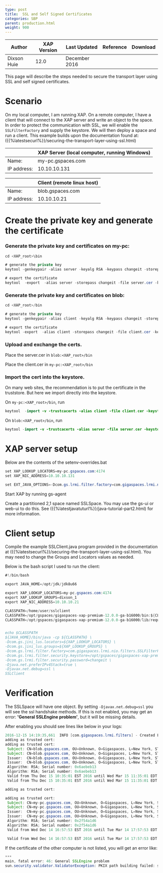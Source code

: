 ```yaml
---
type: post
title:  SSL and Self Signed Certificates
categories: SBP
parent: production.html
weight: 900
---
```




|Author|XAP Version|Last Updated | Reference | Download |
|------|-----------|-------------|-----------|----------|
| Dixson Huie| 12.0| December 2016|    |    |



This page will describe the steps needed to secure the transport layer using SSL and self signed certificates.


# Scenario

On my local computer, I am running XAP. On a remote computer, I have a client that will connect to the XAP server and write an object to the space. In order to protect the communication with SSL, we will enable the ```SSLFilterFactory``` and supply the keystore. We will then deploy a space and run a client. This example builds upon the documentation found at: ({{%latestsecurl%}}/securing-the-transport-layer-using-ssl.html)
 
|| XAP Server (local computer, running Windows)|
|---|---|
|Name: |my-pc.gspaces.com|
|IP address: |10.10.10.131|

|| Client (remote linux host)|
|---|---|
|Name: |blob.gspaces.com|
|IP address: |10.10.10.21|

# Create the private key and generate the certificate

### Generate the private key and certificates on my-pc:

```java
cd <XAP_root>\bin

# generate the private key
keytool -genkeypair -alias server -keyalg RSA -keypass changeit -storepass changeit -keystore keystore.jks -ext SAN=dns:my-pc.gspaces.com,ip:10.10.10.131

# export the certificate
keytool  -export  -alias server -storepass changeit -file server.cer -keystore keystore.jks  -ext SAN=dns:my-pc.gspaces.com,ip:10.10.10.131
```

### Generate the private key and certificates on blob:

```java
cd <XAP_root>/bin

# generate the private key
keytool -genkeypair -alias client -keyalg RSA -keypass changeit -storepass changeit -keystore client_keystore.jks -ext SAN=dns:blob.gspaces.com,ip:10.10.10.21

# export the certificate
keytool -export  -alias client -storepass changeit -file client.cer -keystore client_keystore.jks -ext SAN=dns:blob.gspaces.com,ip:10.10.10.21
```

### Upload and exchange the certs.
Place the server.cer in ```blob:<XAP_root>/bin```


Place the client.cer in ```my-pc:<XAP_root>/bin```


### Import the cert into the keystore.
On many web sites, the recommendation is to put the certificate in the truststore. But here we import directly into the keystore.


On ```my-pc:<XAP_root>/bin```, run 
```java
keytool  -import -v -trustcacerts -alias client -file client.cer -keystore keystore.jks -keypass changeit -storepass changeit -ext SAN=dns:blob.gspaces.com,ip:10.10.10.21
```

On ```blob:<XAP_root>/bin```, run
```java
keytool -import -v -trustcacerts -alias server -file server.cer -keystore client_keystore.jks -keypass changeit -storepass changeit -ext SAN=dns:my-pc.gspaces.com,ip:10.10.10.131
```

# XAP server setup
Below are the contents of the setenv-overrides.bat

```java
set XAP_LOOKUP_LOCATORS=my-pc.gspaces.com:4174
set XAP_NIC_ADDRESS=10.10.10.131

set EXT_JAVA_OPTIONS=-Dcom.gs.lrmi.filter.factory=com.gigaspaces.lrmi.nio.filters.SSLFilterFactory -Dcom.gs.lrmi.filter.security.keystore=C:/Users/Dixson/work/xap/gigaspaces-xap-premium-12.0.0-ga-b16000/bin/keystore.jks -Dcom.gs.lrmi.filter.security.password=changeit -Djava.net.preferIPv4Stack=true -Djavax.net.debug=ssl
```

Start XAP by running gs-agent

Create a partitioned 2,1 space named SSLSpace. You may use the gs-ui or web-ui to do this. See ({{%latestjavatuturl%}}/java-tutorial-part2.html) for more information.

# Client setup

Compile the example SSLClient.java program provided in the documentation at ({{%latestsecurl%}}/securing-the-transport-layer-using-ssl.html). You may need to change the Groups and Locators values as needed.

Below is the bash script I used to run the client:

```java
#!/bin/bash

export JAVA_HOME=/opt/jdk/jdk8u66

export XAP_LOOKUP_LOCATORS=my-pc.gspaces.com:4174
export XAP_LOOKUP_GROUPS=dixson_1
export XAP_NIC_ADDRESS=10.10.10.21

CLASSPATH=/home/user/sslclient
CLASSPATH=/opt/gspaces/gigaspaces-xap-premium-12.0.0-ga-b16000/bin:${CLASSPATH}
CLASSPATH=/opt/gspaces/gigaspaces-xap-premium-12.0.0-ga-b16000/lib/required/*:${CLASSPATH}


echo $CLASSPATH
${JAVA_HOME}/bin/java -cp ${CLASSPATH} \
-Dcom.gs.jini_lus.locators=${XAP_LOOKUP_LOCATORS} \
-Dcom.gs.jini_lus.groups=${XAP_LOOKUP_GROUPS} \
-Dcom.gs.lrmi.filter.factory=com.gigaspaces.lrmi.nio.filters.SSLFilterFactory \
-Dcom.gs.lrmi.filter.security.keystore=/opt/gspaces/gigaspaces-xap-premium-12.0.0-ga-b16000/bin/client_keystore.jks \
-Dcom.gs.lrmi.filter.security.password=changeit \
-Djava.net.preferIPv4Stack=true \
-Djavax.net.debug=ssl \
SSLClient
```

# Verification

The SSLSpace will have one object. By setting ```-Djavax.net.debug=ssl``` you will see the ssl handshake methods. If this is not enabled, you may get an error: **'General SSLEngine problem'**, but it will be missing details.

After enabling you should see lines like below in your logs:

```java
2016-12-15 14:19:35,661  INFO [com.gigaspaces.lrmi.filters] - Created LRMI filter factory: com.gigaspaces.lrmi.nio.filters.SSLFilterFactory
adding as trusted cert:
adding as trusted cert:
 Subject: CN=blob.gspaces.com, OU=Unknown, O=Gigaspaces, L=New York, ST=New York, C=US
 Subject: CN=blob.gspaces.com, OU=Unknown, O=Gigaspaces, L=New York, ST=New York, C=US
 Issuer:  CN=blob.gspaces.com, OU=Unknown, O=Gigaspaces, L=New York, ST=New York, C=US
 Issuer:  CN=blob.gspaces.com, OU=Unknown, O=Gigaspaces, L=New York, ST=New York, C=US
 Algorithm: RSA; Serial number: 0x6aebeb13
 Algorithm: RSA; Serial number: 0x6aebeb13
 Valid from Thu Dec 15 10:35:01 EST 2016 until Wed Mar 15 11:35:01 EDT 2017
 Valid from Thu Dec 15 10:35:01 EST 2016 until Wed Mar 15 11:35:01 EDT 2017

adding as trusted cert:

adding as trusted cert:
 Subject: CN=my-pc.gspaces.com, OU=Unknown, O=Gigaspaces, L=New York, ST=New York, C=US
 Subject: CN=my-pc.gspaces.com, OU=Unknown, O=Gigaspaces, L=New York, ST=New York, C=US
 Issuer:  CN=my-pc.gspaces.com, OU=Unknown, O=Gigaspaces, L=New York, ST=New York, C=US
 Issuer:  CN=my-pc.gspaces.com, OU=Unknown, O=Gigaspaces, L=New York, ST=New York, C=US
 Algorithm: RSA; Serial number: 0x2f54a1d6
 Algorithm: RSA; Serial number: 0x2f54a1d6
 Valid from Wed Dec 14 16:57:53 EST 2016 until Tue Mar 14 17:57:53 EDT 2017

 Valid from Wed Dec 14 16:57:53 EST 2016 until Tue Mar 14 17:57:53 EDT 2017
```

If the certificate of the other computer is not listed, you will get an error like:

```java
***
main, fatal error: 46: General SSLEngine problem
sun.security.validator.ValidatorException: PKIX path building failed: sun.security.provider.certpath.SunCertPathBuilderException: unable to find valid certification path to requested target
```


